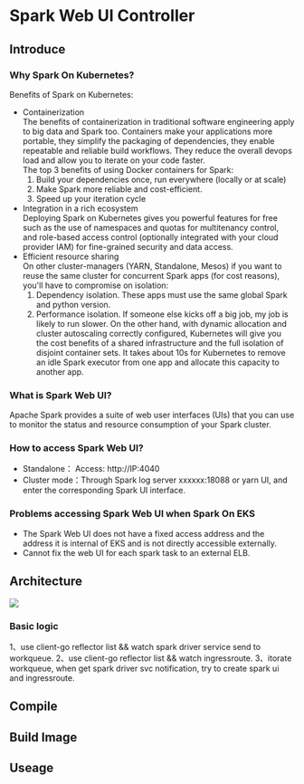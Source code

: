 # Spark Web UI Controller
## Introduce
### Why Spark On Kubernetes?
Benefits of Spark on Kubernetes:
- Containerization  
The benefits of containerization in traditional software engineering apply to big data and Spark too. Containers make your applications more portable, they simplify the packaging of dependencies, they enable repeatable and reliable build workflows. They reduce the overall devops load and allow you to iterate on your code faster.  
The top 3 benefits of using Docker containers for Spark:
  1. Build your dependencies once, run everywhere (locally or at scale)
  2. Make Spark more reliable and cost-efficient.
  3. Speed up your iteration cycle 
- Integration in a rich ecosystem  
Deploying Spark on Kubernetes gives you powerful features for free such as the use of  namespaces and quotas for multitenancy control, and role-based access control (optionally integrated with your cloud provider IAM) for fine-grained security and data access.
- Efficient resource sharing  
On other cluster-managers (YARN, Standalone, Mesos) if you want to reuse the same cluster for concurrent Spark apps (for cost reasons), you'll have to compromise on isolation:  
  1. Dependency isolation. These apps must use the same global Spark and python version.
  2. Performance isolation. If someone else kicks off a big job, my job is likely to run slower.
On the other hand, with dynamic allocation and cluster autoscaling correctly configured, Kubernetes will give you the cost benefits of a shared infrastructure and the full isolation of disjoint container sets. It takes about 10s for Kubernetes to remove an idle Spark executor from one app and allocate this capacity to another app.

### What is Spark Web UI?
Apache Spark provides a suite of web user interfaces (UIs) that you can use to monitor the status and resource consumption of your Spark cluster.

### How to access Spark Web UI?
- Standalone： Access: http://IP:4040
- Cluster mode：Through Spark log server xxxxxx:18088 or yarn UI, and enter the corresponding Spark UI interface.

### Problems accessing Spark Web UI when Spark On EKS
- The Spark Web UI does not have a fixed access address and the address it is internal of EKS and is not directly accessible externally.
- Cannot fix the web UI for each spark task to an external ELB.

## Architecture
![](https://github.com/wjl120/Spark-Web-UI-Controller-/blob/main/Architecture.png)
### Basic logic
  1、use client-go reflector list && watch spark driver service send to workqueue.
  2、use client-go reflector list && watch ingressroute.
  3、itorate workqueue, when get spark driver svc notification, try to create spark ui and ingressroute.
  
## Compile


## Build Image

## Useage




